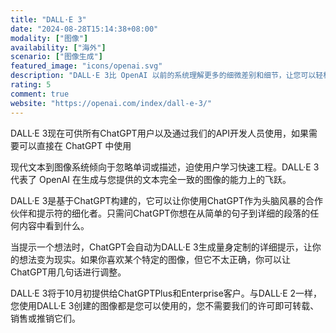 ```yaml
---
title: "DALL·E 3"
date: "2024-08-28T15:14:38+08:00"
modality: ["图像"]
availability: ["海外"]
scenario: ["图像生成"]
featured_image: "icons/openai.svg"
description: "DALL·E 3比 OpenAI 以前的系统理解更多的细微差别和细节，让您可以轻松地将您的想法转化为异常准确的图像"
rating: 5
comment: true
website: "https://openai.com/index/dall-e-3/"
---
```


DALL·E 3现在可供所有ChatGPT用户以及通过我们的API开发人员使用，如果需要可以直接在 ChatGPT 中使用

现代文本到图像系统倾向于忽略单词或描述，迫使用户学习快速工程。DALL·E 3代表了 OpenAI 在生成与您提供的文本完全一致的图像的能力上的飞跃。

DALL·E 3是基于ChatGPT构建的，它可以让你使用ChatGPT作为头脑风暴的合作伙伴和提示符的细化者。只需问ChatGPT你想在从简单的句子到详细的段落的任何内容中看到什么。

当提示一个想法时，ChatGPT会自动为DALL·E 3生成量身定制的详细提示，让你的想法变为现实。如果你喜欢某个特定的图像，但它不太正确，你可以让ChatGPT用几句话进行调整。

DALL·E 3将于10月初提供给ChatGPTPlus和Enterprise客户。与DALL·E 2一样，您使用DALL·E 3创建的图像都是您可以使用的，您不需要我们的许可即可转载、销售或推销它们。